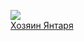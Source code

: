 ![](/books/sf_action/Алкесандр%20Шакилов/Хозяин%20Янтаря.jpg)  
[Хозяин Янтаря](/books/sf_action/Алкесандр%20Шакилов/Хозяин%20Янтаря)
